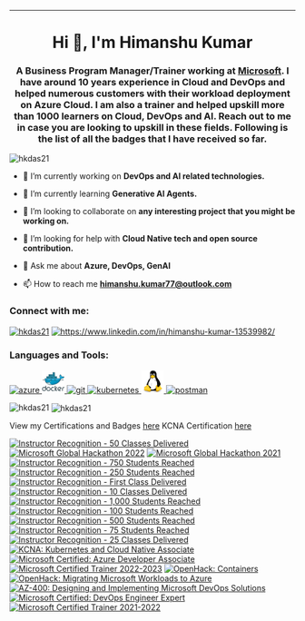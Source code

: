-----------------------------------------------------------------------------------------------------


<h1 align="center">Hi 👋, I'm Himanshu Kumar</h1>
<h3 align="center">A Business Program Manager/Trainer working at <a href="https://www.microsoft.com/en-in/">Microsoft</a>. I have around 10 years experience in Cloud and DevOps and helped numerous customers with their workload deployment on Azure Cloud. I am also a trainer and helped upskill more than 1000 learners on Cloud, DevOps and AI. Reach out to me in case you are looking to upskill in these fields. Following is the list of all the badges that I have received so far.</h3>

<p align="left"> <img src="https://komarev.com/ghpvc/?username=hkdas21&label=Profile%20views&color=0e75b6&style=flat" alt="hkdas21" /> </p>

- 🔭 I’m currently working on **DevOps and AI related technologies.**

- 🌱 I’m currently learning **Generative AI Agents.**

- 👯 I’m looking to collaborate on **any interesting project that you might be working on.**

- 🤝 I’m looking for help with **Cloud Native tech and open source contribution.**

- 💬 Ask me about **Azure, DevOps, GenAI**

- 📫 How to reach me **himanshu.kumar77@outlook.com**

<h3 align="left">Connect with me:</h3>
<p align="left">
<a href="https://twitter.com/hkdas21" target="blank"><img align="center" src="https://raw.githubusercontent.com/rahuldkjain/github-profile-readme-generator/master/src/images/icons/Social/twitter.svg" alt="hkdas21" height="30" width="40" /></a>
<a href="https://linkedin.com/in/https://www.linkedin.com/in/himanshu-kumar-13539982/" target="blank"><img align="center" src="https://raw.githubusercontent.com/rahuldkjain/github-profile-readme-generator/master/src/images/icons/Social/linked-in-alt.svg" alt="https://www.linkedin.com/in/himanshu-kumar-13539982/" height="30" width="40" /></a>
</p>

<h3 align="left">Languages and Tools:</h3>
<p align="left"> <a href="https://azure.microsoft.com/en-in/" target="_blank" rel="noreferrer"> <img src="https://www.vectorlogo.zone/logos/microsoft_azure/microsoft_azure-icon.svg" alt="azure" width="40" height="40"/> </a> <a href="https://www.docker.com/" target="_blank" rel="noreferrer"> <img src="https://raw.githubusercontent.com/devicons/devicon/master/icons/docker/docker-original-wordmark.svg" alt="docker" width="40" height="40"/> </a> <a href="https://git-scm.com/" target="_blank" rel="noreferrer"> <img src="https://www.vectorlogo.zone/logos/git-scm/git-scm-icon.svg" alt="git" width="40" height="40"/> </a> <a href="https://kubernetes.io" target="_blank" rel="noreferrer"> <img src="https://www.vectorlogo.zone/logos/kubernetes/kubernetes-icon.svg" alt="kubernetes" width="40" height="40"/> </a> <a href="https://www.linux.org/" target="_blank" rel="noreferrer"> <img src="https://raw.githubusercontent.com/devicons/devicon/master/icons/linux/linux-original.svg" alt="linux" width="40" height="40"/> </a> <a href="https://postman.com" target="_blank" rel="noreferrer"> <img src="https://www.vectorlogo.zone/logos/getpostman/getpostman-icon.svg" alt="postman" width="40" height="40"/> </a> </p>

<p><img align="left" src="https://github-readme-stats.vercel.app/api/top-langs?username=hkdas21&show_icons=true&heme=tokyonight&locale=en&layout=compact" alt="hkdas21" /></p>


<p>&nbsp;<img align="center" src="https://github-readme-stats.vercel.app/api?username=hkdas21&show_icons=true&heme=tokyonight&locale=en" alt="hkdas21" /></p>

View my Certifications and Badges [here](https://www.credly.com/users/heman77/badges)
KCNA Certification [here](https://www.credly.com/badges/d4fd3ed5-e65e-46a7-bd08-5119e4412ef8/public_url)
<!--START_SECTION:badges-->
[![Instructor Recognition - 50 Classes Delivered](https://images.credly.com/size/100x100/images/8aec6ab1-d349-4f0c-8e08-79a5dbe79362/image.png)](http://www.credly.com/badges/03afeebd-1fee-4a1b-b6c9-b8eed5d33622 "Instructor Recognition - 50 Classes Delivered")
[![Microsoft Global Hackathon 2022](https://images.credly.com/size/100x100/images/c7e9e836-0b6f-410d-b5fb-48297aa9c310/image.png)](http://www.credly.com/badges/0bea0656-bdab-4c2e-8d79-330ea8fb5faf "Microsoft Global Hackathon 2022")
[![Microsoft Global Hackathon 2021](https://images.credly.com/size/100x100/images/c29c7aef-da17-43ca-8c35-2778df197480/Hack-credly-badges-600px-participant.png)](http://www.credly.com/badges/25138a9a-c56b-4ba1-8741-3daac376437e "Microsoft Global Hackathon 2021")
[![Instructor Recognition - 750 Students Reached](https://images.credly.com/size/100x100/images/94b28570-f97d-460d-b32a-9264c493f824/image.png)](http://www.credly.com/badges/d66f8dd4-b64d-4c13-b4a5-e1b2f12a1825 "Instructor Recognition - 750 Students Reached")
[![Instructor Recognition - 250 Students Reached](https://images.credly.com/size/100x100/images/df4b8514-4aa2-48fe-9082-67d8ffce567a/image.png)](http://www.credly.com/badges/bc5b7e8a-8fb1-4a7a-916b-2003a8251473 "Instructor Recognition - 250 Students Reached")
[![Instructor Recognition - First Class Delivered](https://images.credly.com/size/100x100/images/e9235cf3-519f-404b-ab34-181d98ea6c2a/image.png)](http://www.credly.com/badges/a873a54a-1273-40e5-8508-56135be66db2 "Instructor Recognition - First Class Delivered")
[![Instructor Recognition - 10 Classes Delivered](https://images.credly.com/size/100x100/images/28c9f5d8-5dce-4ac7-ba72-68652b57648e/LODS_Classes_Delivered_Badges_Role-02.png)](http://www.credly.com/badges/d1832a7b-2a3b-4c69-a865-671527474e20 "Instructor Recognition - 10 Classes Delivered")
[![Instructor Recognition - 1,000 Students Reached](https://images.credly.com/size/100x100/images/730ac404-e0c0-4188-b80c-80c2102ec367/image.png)](http://www.credly.com/badges/1ea83394-e8f2-4d7c-b160-3c1805c71c17 "Instructor Recognition - 1,000 Students Reached")
[![Instructor Recognition - 100 Students Reached](https://images.credly.com/size/100x100/images/512f7024-1f7b-4fbc-b0fc-fd24bdf0f268/image.png)](http://www.credly.com/badges/dfce65b2-5e7e-4e8c-b45f-4a2b706dfd2e "Instructor Recognition - 100 Students Reached")
[![Instructor Recognition - 500 Students Reached](https://images.credly.com/size/100x100/images/07fa5093-8bd3-4026-abd0-d279faa34d83/image.png)](http://www.credly.com/badges/51ed6efc-c24f-4213-8d77-b34f483e81e0 "Instructor Recognition - 500 Students Reached")
[![Instructor Recognition - 75 Students Reached](https://images.credly.com/size/100x100/images/741ca87d-39d8-45aa-9e1b-f61f049af625/LODS_Students_Reached_Badges_Role-05.png)](http://www.credly.com/badges/c2dcedda-0176-4c35-9bcd-54e9ab73924c "Instructor Recognition - 75 Students Reached")
[![Instructor Recognition - 25 Classes Delivered](https://images.credly.com/size/100x100/images/1139d20e-9f0f-4bc4-9409-4d8db8f2a380/image.png)](http://www.credly.com/badges/2d44d746-2e03-439b-b145-7b5314b2a27e "Instructor Recognition - 25 Classes Delivered")
[![KCNA: Kubernetes and Cloud Native Associate](https://images.credly.com/size/100x100/images/f28f1d88-428a-47f6-95b5-7da1dd6c1000/KCNA_badge.png)](http://www.credly.com/badges/d4fd3ed5-e65e-46a7-bd08-5119e4412ef8 "KCNA: Kubernetes and Cloud Native Associate")
[![Microsoft Certified: Azure Developer Associate](https://images.credly.com/size/100x100/images/63316b60-f62d-4e51-aacc-c23cb850089c/azure-developer-associate-600x600.png)](http://www.credly.com/badges/c8a49f51-e09e-4df2-aaf3-35f4cc80d837 "Microsoft Certified: Azure Developer Associate")
[![Microsoft Certified Trainer 2022-2023](https://images.credly.com/size/100x100/images/bb4156e4-c2e1-4399-b03c-af6feb7a6cc4/image.png)](http://www.credly.com/badges/eb8f932c-640b-431e-9791-78ca98cbb7b4 "Microsoft Certified Trainer 2022-2023")
[![OpenHack: Containers](https://images.credly.com/size/100x100/images/46faaece-34f2-45fa-af8f-12ecf2f0f9b3/Containers.png)](http://www.credly.com/badges/9e19d9d9-3d4a-4267-9bfa-2133f7c601e6 "OpenHack: Containers")
[![OpenHack: Migrating Microsoft Workloads to Azure](https://images.credly.com/size/100x100/images/7e70c42c-13f5-422f-9c3b-e0219b9992ec/Migrating_Workloads_Azure.png)](http://www.credly.com/badges/4ffb10f1-38fc-4e53-b4c0-0e6990115d87 "OpenHack: Migrating Microsoft Workloads to Azure")
[![AZ-400: Designing and Implementing Microsoft DevOps Solutions](https://images.credly.com/size/100x100/images/107e2eb6-f394-40eb-83d2-d8c9b7d34555/exam-az400-600x600.png)](http://www.credly.com/badges/b49849c4-aa76-49ee-a04e-49132c3f947c "AZ-400: Designing and Implementing Microsoft DevOps Solutions")
[![Microsoft Certified: DevOps Engineer Expert](https://images.credly.com/size/100x100/images/c3ab66f8-5d59-4afa-a6c2-0ba30a1989ca/CERT-Expert-DevOps-Engineer-600x600.png)](http://www.credly.com/badges/d5fbc4a8-cabf-43f6-a9b6-98cb5ca09349 "Microsoft Certified: DevOps Engineer Expert")
[![Microsoft Certified Trainer 2021-2022](https://images.credly.com/size/100x100/images/a6ea4416-4f34-4a85-bc24-eb3fe32fd241/MCT-Microsoft_Certified_Trainer-600x600.png)](http://www.credly.com/badges/dd44e77e-5233-4140-a987-526049857839 "Microsoft Certified Trainer 2021-2022")
<!--END_SECTION:badges-->

